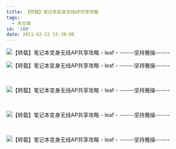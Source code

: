 ```yaml
---
title: 【转载】笔记本变身无线AP共享攻略
tags:
  - 未分类
id: '100'
date: 2011-02-12 15:30:00
---
```


  

![【转载】笔记本变身无线AP共享攻略 - leaf - ------坚持雅操------](http://img242.ph.126.net/tW1P7idSHA0Pr4ZPuLWfnA==/2131328523654614126.jpg "【转载】笔记本变身无线AP共享攻略 - leaf - ------坚持雅操------")

  

![【转载】笔记本变身无线AP共享攻略 - leaf - ------坚持雅操------](http://img612.ph.126.net/4T7DKTzPXDxCkzcPKgy-Iw==/1975109911580428973.jpg "【转载】笔记本变身无线AP共享攻略 - leaf - ------坚持雅操------")

 

![【转载】笔记本变身无线AP共享攻略 - leaf - ------坚持雅操------](http://img612.ph.126.net/v0fsxal8ZVCE8o4ANb_Mig==/1975109911580428982.jpg "【转载】笔记本变身无线AP共享攻略 - leaf - ------坚持雅操------")

 

![【转载】笔记本变身无线AP共享攻略 - leaf - ------坚持雅操------](http://img541.ph.126.net/bz7GN9eyh8F6YxjMybFKAA==/2600828784807681801.jpg "【转载】笔记本变身无线AP共享攻略 - leaf - ------坚持雅操------")

 

![【转载】笔记本变身无线AP共享攻略 - leaf - ------坚持雅操------](http://img541.ph.126.net/8vjeuDXjLfKBzFjoAD6KlQ==/2600828784807681809.jpg "【转载】笔记本变身无线AP共享攻略 - leaf - ------坚持雅操------")